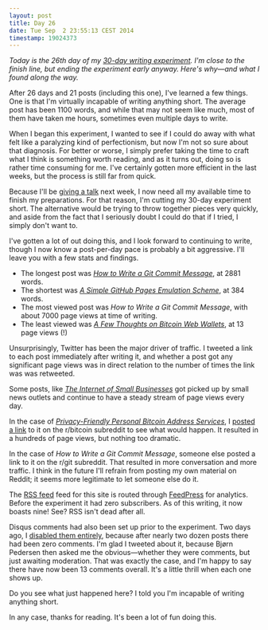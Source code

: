 ```yaml
---
layout: post
title: Day 26
date: Tue Sep  2 23:55:13 CEST 2014
timestamp: 19024373
---
```


_Today is the 26th day of my [30-day writing experiment](/posts/practice). I'm close to the finish line, but ending the experiment early anyway. Here's why—and what I found along the way._

After 26 days and 21 posts (including this one), I've learned a few things. One is that I'm virtually incapable of writing anything short. The average post has been 1100 words, and while that may not seem like much, most of them have taken me hours, sometimes even multiple days to write.

When I began this experiment, I wanted to see if I could do away with what felt like a paralyzing kind of perfectionism, but now I'm not so sure about that diagnosis. For better or worse, I simply prefer taking the time to craft what I think is something worth reading, and as it turns out, doing so is rather time consuming for me. I've certainly gotten more efficient in the last weeks, but the process is still far from quick.

Because I'll be [giving a talk](/posts/revolution) next week, I now need all my available time to finish my preparations. For that reason, I'm cutting my 30-day experiment short. The alternative would be trying to throw together pieces very quickly, and aside from the fact that I seriously doubt I could do that if I tried, I simply don't want to.

I've gotten a lot of out doing this, and I look forward to continuing to write, though I now know a post-per-day pace is probably a bit aggressive. I'll leave you with a few stats and findings.

- The longest post was [_How to Write a Git Commit Message_](/posts/git-commit), at 2881 words.
- The shortest was [_A Simple GitHub Pages Emulation Scheme_](/posts/publish), at 384 words.
- The most viewed post was _How to Write a Git Commit Message_, with about 7000 page views at time of writing.
- The least viewed was [_A Few Thoughts on Bitcoin Web Wallets_](/posts/web-wallets), at 13 page views (!)

Unsurprisingly, Twitter has been the major driver of traffic. I tweeted a link to each post immediately after writing it, and whether a post got any significant page views was in direct relation to the number of times the link was was retweeted.

Some posts, like [_The Internet of Small Businesses_](/posts/pinboard) got picked up by small news outlets and continue to have a steady stream of page views every day.

In the case of [_Privacy-Friendly Personal Bitcoin Address Services_](/posts/address), I [posted a link](http://www.reddit.com/r/Bitcoin/comments/2dvsh5/privacyfriendly_personal_bitcoin_address_services/) to it on the r/bitcoin subreddit to see what would happen. It resulted in a hundreds of page views, but nothing too dramatic.

In the case of _How to Write a Git Commit Message_, someone else posted a link to it on the r/git subreddit. That resulted in more conversation and more traffic. I think in the future I'll refrain from posting my own material on Reddit; it seems more legitimate to let someone else do it.

The [RSS feed](http://feed.chris.beams.io/atom.xml) feed for this site is routed through [FeedPress](http://feedpress.it) for analytics. Before the experiment it had zero subscribers. As of this writing, it now boasts nine! See? RSS isn't dead after all.

Disqus comments had also been set up prior to the experiment. Two days ago, I [disabled them entirely](https://twitter.com/cbeams/status/506074740130594817), because after nearly two dozen posts there had been zero comments. I'm glad I tweeted about it, because Bjørn Pedersen then asked me the obvious—whether they were comments, but just awaiting moderation. That was exactly the case, and I'm happy to say there have now been 13 comments overall. It's a little thrill when each one shows up.

Do you see what just happened here? I told you I'm incapable of writing anything short.

In any case, thanks for reading. It's been a lot of fun doing this.
